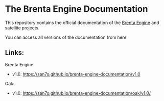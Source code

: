 # The Brenta Engine Documentation

This repository contains the official documentation of the [Brenta Engine](https://github.com/San7o/Brenta-Engine) and satellite projects.

You can access all versions of the documentation from here

## Links:
Brenta Engine:
- v1.0: https://san7o.github.io/brenta-engine-documentation/v1.0

Oak:
- v1.0: https://san7o.github.io/brenta-engine-documentation/oak/v1.0/
